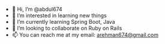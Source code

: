 - 👋 Hi, I’m @abdul674
- 👀 I’m interested in learning new things
- 🌱 I’m currently learning Spring Boot, Java
- 💞️ I’m looking to collaborate on Ruby on Rails
- 📫 You can reach me at my email: arehman674@gmail.com

<!---
abdul674/abdul674 is a ✨ special ✨ repository because its `README.md` (this file) appears on your GitHub profile.
You can click the Preview link to take a look at your changes.
--->
